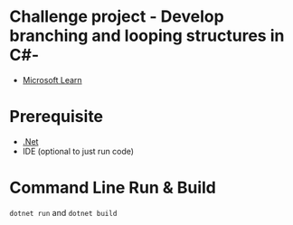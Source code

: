# Challenge project - Develop branching and looping structures in C#- 
- [Microsoft Learn](https://learn.microsoft.com/)
# Prerequisite
- [.Net](https://dotnet.microsoft.com/en-us/download)
- IDE (optional to just run code)
# Command Line Run & Build
```dotnet run```
and
```dotnet build```
